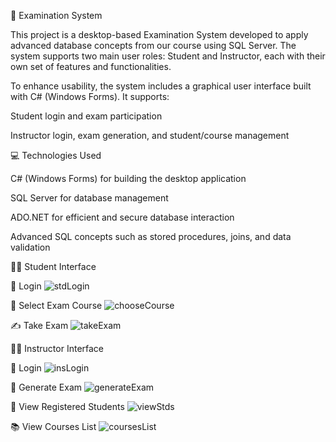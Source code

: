 📝 Examination System

This project is a desktop-based Examination System developed to apply advanced database concepts from our course using SQL Server.
The system supports two main user roles: Student and Instructor, each with their own set of features and functionalities.

To enhance usability, the system includes a graphical user interface built with C# (Windows Forms). It supports:

Student login and exam participation

Instructor login, exam generation, and student/course management

💻 Technologies Used

C# (Windows Forms) for building the desktop application

SQL Server for database management

ADO.NET for efficient and secure database interaction

Advanced SQL concepts such as stored procedures, joins, and data validation

👨‍🎓 Student Interface

🔐 Login
![stdLogin](https://github.com/user-attachments/assets/c5bbbda3-60d4-4b14-9760-90b345b8bcaf)


📘 Select Exam Course
![chooseCourse](https://github.com/user-attachments/assets/da375a56-cc3f-4a50-a183-f0c5089cb926)


✍️ Take Exam
![takeExam](https://github.com/user-attachments/assets/6651b250-a8c4-4390-baf2-f76291198ae9)



👨‍🏫 Instructor Interface

🔐 Login
![insLogin](https://github.com/user-attachments/assets/fcdc3f99-3405-471c-b318-5da7af199055)



🧾 Generate Exam
![generateExam](https://github.com/user-attachments/assets/24c659ac-4705-4f01-8513-0eb77ccf164d)



👥 View Registered Students
![viewStds](https://github.com/user-attachments/assets/3f4e4185-3a82-48ed-956f-25a17675760a)



📚 View Courses List
![coursesList](https://github.com/user-attachments/assets/c48e3278-0219-4c24-ae4c-6bbd9af9e0d2)




